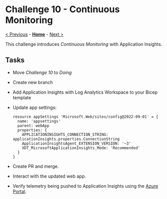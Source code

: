 # Challenge 10 - Continuous Monitoring

[< Previous](./Challenge-09.md) - **[Home](../README.md)** - [Next >](./Challenge-11.md)

This challenge introduces *Continuous Monitoring* with Application Insights.

## Tasks

- Move *Challenge 10* to *Doing*
- Create new branch
- Add Application Insights with Log Analytics Workspace to your Bicep template
- Update app settings:

  ```bicep
  resource appSettings 'Microsoft.Web/sites/config@2022-09-01' = {
    name: 'appsettings'
    parent: webApp
    properties: {
      APPLICATIONINSIGHTS_CONNECTION_STRING: applicationInsights.properties.ConnectionString
      ApplicationInsightsAgent_EXTENSION_VERSION: '~3'
      XDT_MicrosoftApplicationInsights_Mode: 'Recommended'
    }
  }
  ```

- Create PR and merge.
- Interact with the updated web app.
- Verify telemetry being pushed to Application Insights using the [Azure Portal](https://portal.azure.com/).
